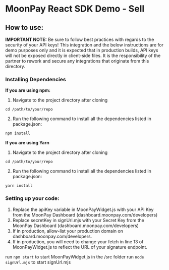 # MoonPay React SDK Demo - Sell

## How to use:

**IMPORTANT NOTE:** Be sure to follow best practices with regards to the security of your API keys! This integration and the below instructions are for demo purposes only and it is expected that in production builds, API keys will not be exposed directly in 
client-side files. It is the responsibility of the partner to rework and secure any integrations that originate from this directory.

### Installing Dependencies
**If you are using npm:**
1. Navigate to the project directory after cloning
```
cd /path/to/your/repo
```
2. Run the following command to install all the dependencies listed in package.json:
```
npm install
```

**If you are using Yarn**
1. Navigate to the project directory after cloning
```
cd /path/to/your/repo
```
2. Run the following command to install all the dependencies listed in package.json:
```
yarn install
```

### Setting up your code:
1. Replace the apiKey variable in MoonPayWidget.js with your API Key from the MoonPay Dashboard (dashboard.moonpay.com/developers)
2. Replace secretKey in signUrl.mjs with your Secret Key from the MoonPay Dashboard (dashboard.moonpay.com/developers)
3. If in production, allow-list your production domain on dashboard.moonpay.com/developers.
4. If in production, you will need to change your fetch in line 13 of MoonPayWidget.js to reflect the URL of your signature endpoint.

run `npm start` to start MoonPayWidget.js in the /src folder
run `node signUrl.mjs` to start signUrl.mjs